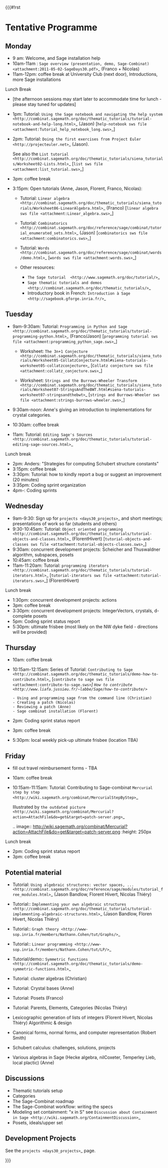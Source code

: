 {{{#!rst

Tentative Programme
===================


Monday
------

* 9 am: Welcome, and Sage installation help
* 10am-11am : `Sage overview (presentation, demo, Sage-Combinat) <attachment:2011-05-02-SageDays30.pdf>`_ (Franco + Nicolas)
* 11am-12pm: coffee break at University Club (next door),
  Introductions, more Sage installations

Lunch Break

* [the afternoon sessions may start later to accommodate time for lunch - please stay tuned for updates]
* 1pm: Tutorial: `Using the Sage notebook and navigating the help system
  <http://combinat.sagemath.org/doc/thematic_tutorials/tutorial-notebook-and-help-long.html>`_ (Jason) [`help-notebook sws file <attachment:Tutorial_help_notebook_long.sws>`_]
* 2pm: Tutorial:  `Doing the first exercises from Project Euler <http://projecteuler.net>`_ (Jason).

  See also the `List tutorial <http://combinat.sagemath.org/doc/thematic_tutorials/siena_tutorials/Worksheet02-Lists.html>`_ [`list sws file <attachment:list_tutorial.sws>`_]
* 3pm: coffee break
* 3:15pm: Open tutorials (Anne, Jason, Florent, Franco, Nicolas):

  * Tutorial: `Linear algebra <http://combinat.sagemath.org/doc/thematic_tutorials/siena_tutorials/Worksheet06-LinearAlgebra.html>`_ (Franco) [`linear algebra sws file <attachment:Linear_algebra.sws>`_]
  * Tutorial: `Combinatorics <http://combinat.sagemath.org/doc/reference/sage/combinat/tutorial_enumerated_sets.html>`_ (Jason) [`combinatorics sws file <attachment:combinatorics.sws>`_]
  * Tutorial: `Words <http://combinat.sagemath.org/doc/reference/sage/combinat/words/demo.html>`_ [`words sws file <attachment:words.sws>`_]
  * Other resources:

    * `The Sage tutorial  <http://www.sagemath.org/doc/tutorial/>`_
    * `Sage thematic tutorials and demos <http://combinat.sagemath.org/doc/thematic_tutorials/>`_
    * Introductory book in French: `Introduction à Sage <http://sagebook.gforge.inria.fr/>`_

Tuesday
-------

* 9am-9:30am: Tutorial: `Programming in Python and Sage <http://combinat.sagemath.org/doc/thematic_tutorials/tutorial-programming-python.html>`_ (Franco/Jason) [`programming tutorial sws file <attachment:programming_python_sage.sws>`_]

  * Worksheet: `The 3n+1 Conjecture <http://combinat.sagemath.org/doc/thematic_tutorials/siena_tutorials/Worksheet05-CollatzConjecture.html#siena-tutorials-worksheet05-collatzconjecture>`_ [`Collatz conjecture sws file <attachment:collatz_conjecture.sws>`_]

  * Worksheet: `Strings and the Burrows-Wheeler Transform <http://combinat.sagemath.org/doc/thematic_tutorials/siena_tutorials/Worksheet07-StringsAndTheBWT.html#siena-tutorials-worksheet07-stringsandthebwt>`_ [`strings and Burrows-Wheeler sws file <attachment:strings-burrows-wheeler.sws>`_]

* 9:30am-noon: Anne's giving an introduction to implementations for crystal categories.

* 10:30am: coffee break
* 11am: Tutorial: `Editing Sage's Sources <http://combinat.sagemath.org/doc/thematic_tutorials/tutorial-editing-sage-sources.html>`_

Lunch break

* 2pm: Anders: "Strategies for computing Schubert structure constants"
* 3:15pm: coffee break
* 3:30pm: Tutorial: how to kindly report a bug or suggest an improvement (20 minutes)
* 3:35pm: Coding sprint organization
* 4pm-: Coding sprints

Wednesday
---------

* 9am-9:30: Sign up for `projects <days30_projects>`_ and short meetings; presentations of work so far (students and others)
* 9:30-10:45am: Tutorial: `Object oriented programming <http://combinat.sagemath.org/doc/thematic_tutorials/tutorial-objects-and-classes.html>`_ (FlorentHivert) [`tutorial-objects-and-classes sws file <attachment:tutorial-objects-classes.sws>`_]
* 9:30am: concurrent development projects: Scheicher and Thuswaldner algorithm, subspaces, posets
* 10:45am: coffee break
* 11am-11:20am: Tutorial: `programming iterators <http://combinat.sagemath.org/doc/thematic_tutorials/tutorial-iterators.html>`_ [`tutorial-iterators sws file <attachment:tutorial-iterators.sws>`_] (FlorentHivert)

Lunch break

* 1:30pm: concurrent development projects: actions
* 3pm: coffee break
* 3:30pm: concurrent development projects: IntegerVectors, crystals, d-complete posets
* 5pm: Coding sprint status report
* 5:30pm: ultimate frisbee (most likely on the NW dyke field - directions will be provided)

Thursday
--------

* 10am: coffee break

* 10:15am-12:15am: Series of Tutorial: `Contributing to Sage
  <http://combinat.sagemath.org/doc/thematic_tutorials/demo-how-to-contribute.html>`_
  [`contribute to sage sws file <attachment:contribute-to-sage.sws>`_]
  `How to contribute <http://www.liafa.jussieu.fr/~labbe/Sage/how-to-contribute/>`_

      - Using and programming sage from the command line (Christian)
      - Creating a patch (Nicolas)
      - Reviewing a patch (Anne)
      - Sage combinat installation (Florent)

* 2pm: Coding sprint status report
* 3pm: coffee break
* 5:30pm: local weekly pick-up ultimate frisbee (location TBA)

Friday
------

- fill out travel reimbursement forms - TBA

* 10am: coffee break
* 10:15am-11:15am: Tutorial: Contributing to Sage-combinat `Mercurial step by step <http://wiki.sagemath.org/combinat/MercurialStepByStep>`_

  Illustrated by `the outdated picture <http://wiki.sagemath.org/combinat/Mercurial?action=AttachFile&do=get&target=patch-server.png>`_

  .. image:: http://wiki.sagemath.org/combinat/Mercurial?action=AttachFile&do=get&target=patch-server.png
     :height: 250px

Lunch break

* 2pm: Coding sprint status report
* 3pm: coffee break

Potential material
------------------

* Tutorial: `Using algebraic structures: vector spaces, ... <http://combinat.sagemath.org/doc/reference/sage/modules/tutorial_free_modules.html>`_ (Jason Bandlow, Florent Hivert, Nicolas Thiéry)

* Tutorial:: `Implementing your own algebraic structures <http://combinat.sagemath.org/doc/thematic_tutorials/tutorial-implementing-algebraic-structures.html>`_ (Jason Bandlow, Floren Hivert, Nicolas Thiéry)

* Tutorial:: `Graph theory
  <http://www-sop.inria.fr/members/Nathann.Cohen/tut/Graphs/>`_

* Tutorial:: `Linear programming <http://www-sop.inria.fr/members/Nathann.Cohen/tut/LP/>`_

* Tutorial/demo:: `Symmetric functions <http://combinat.sagemath.org/doc/thematic_tutorials/demo-symmetric-functions.html>`_

* Tutorial: cluster algebras (Christian)

* Tutorial: Crystal bases (Anne)

* Tutorial: Posets (Franco)

* Tutorial: Parents, Elements, Categories (Nicolas Thiéry)

* Lexicographic generation of lists of integers (Florent Hivert, Nicolas Thiéry)
  Algorithmic & design

* Canonical forms, normal forms, and computer representation (Robert Smith)

* Schubert calculus: challenges, solutions, projects

* Various algebras in Sage (Hecke algebra, nilCoxeter, Temperley Lieb, local plactic) (Anne)

Discussions
-----------

* Thematic tutorials setup
* Categories
* The Sage-Combinat roadmap
* The Sage-Combinat workflow: writing the specs
* Modeling set containment: "x in S" see `Discussion about Containment in Sage <http://wiki.sagemath.org/ContainmentDiscussion>`_
* Posets, ideals/upper set


Development Projects
----------------------------

See the `projects <days30_projects>`_ page.

}}}

